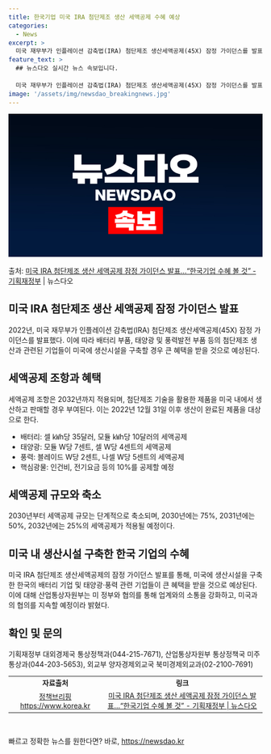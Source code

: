 ```yaml
---
title: 한국기업 미국 IRA 첨단제조 생산 세액공제 수혜 예상
categories:
  - News
excerpt: >
  미국 재무부가 인플레이션 감축법(IRA) 첨단제조 생산세액공제(45X) 잠정 가이던스를 발표했다. 정부는 미…
feature_text: >
  ## 뉴스다오 실시간 뉴스 속보입니다.

  미국 재무부가 인플레이션 감축법(IRA) 첨단제조 생산세액공제(45X) 잠정 가이던스를 발표했다. 정부는 미…
image: '/assets/img/newsdao_breakingnews.jpg'
---
```


![뉴스다오 속보](/assets/img/newsdao_breakingnews.jpg)

<p>출처: <a href="https://newsdao.kr/2805" rel="dofollow">미국 IRA 첨단제조 생산 세액공제 잠정 가이던스 발표…“한국기업 수혜 볼 것” - 기획재정부</a> | 뉴스다오</p>

<h2 data-ke-size="size26">미국 IRA 첨단제조 생산 세액공제 잠정 가이던스 발표</h2>
<p data-ke-size="size16">2022년, 미국 재무부가 인플레이션 감축법(IRA) 첨단제조 생산세액공제(45X) 잠정 가이던스를 발표했다. 이에 따라 배터리 부품, 태양광 및 풍력발전 부품 등의 첨단제조 생산과 관련된 기업들이 미국에 생산시설을 구축할 경우 큰 혜택을 받을 것으로 예상된다.</p>

<h2 data-ke-size="size24">세액공제 조항과 혜택</h2>
<p data-ke-size="size16">세액공제 조항은 2032년까지 적용되며, 첨단제조 기술을 활용한 제품을 미국 내에서 생산하고 판매할 경우 부여된다. 이는 2022년 12월 31일 이후 생산이 완료된 제품을 대상으로 한다.</p>
<ul>
  <li>배터리: 셀 ㎾h당 35달러, 모듈 ㎾h당 10달러의 세액공제</li>
  <li>태양광: 모듈 W당 7센트, 셀 W당 4센트의 세액공제</li>
  <li>풍력: 블레이드 W당 2센트, 나셀 W당 5센트의 세액공제</li>
  <li>핵심광물: 인건비, 전기요금 등의 10%를 공제할 예정</li>
</ul>

<h2 data-ke-size="size24">세액공제 규모와 축소</h2>
<p data-ke-size="size16">2030년부터 세액공제 규모는 단계적으로 축소되며, 2030년에는 75%, 2031년에는 50%, 2032년에는 25%의 세액공제가 적용될 예정이다.</p>

<h2 data-ke-size="size24">미국 내 생산시설 구축한 한국 기업의 수혜</h2>
<p data-ke-size="size16">미국 IRA 첨단제조 생산세액공제의 잠정 가이던스 발표를 통해, 미국에 생산시설을 구축한 한국의 배터리 기업 및 태양광·풍력 관련 기업들이 큰 혜택을 받을 것으로 예상된다. 이에 대해 산업통상자원부는 미 정부와 협의를 통해 업계와의 소통을 강화하고, 미국과의 협의를 지속할 예정이라 밝혔다.</p>

<h2 data-ke-size="size24">확인 및 문의</h2>
<p data-ke-size="size16">기획재정부 대외경제국 통상정책과(044-215-7671), 산업통상자원부 통상정책국 미주통상과(044-203-5653), 외교부 양자경제외교국 북미경제외교과(02-2100-7691)</p>
<p data-ke-size="size16"></p>

<table>
  <tr>
    <td style="text-align: center; height: 17px;"><b>자료출처</b></td>
    <td style="text-align: center; height: 17px;"><b>링크</b></td>
  </tr>
  <tr>
    <td style="text-align: center; height: 17px;"><a href="https://newsdao.kr/2805">정책브리핑 https://www.korea.kr</a></td>
    <td style="text-align: center; height: 17px;"><a href="https://newsdao.kr/2805">미국 IRA 첨단제조 생산 세액공제 잠정 가이던스 발표…“한국기업 수혜 볼 것” - 기획재정부 | 뉴스다오</a></td>
  </tr>
</table>
<p data-ke-size="size16">&nbsp;</p> 

빠르고 정확한 뉴스를 원한다면? 바로, <a href="https://newsdao.kr" rel="dofollow">https://newsdao.kr</a>


    

